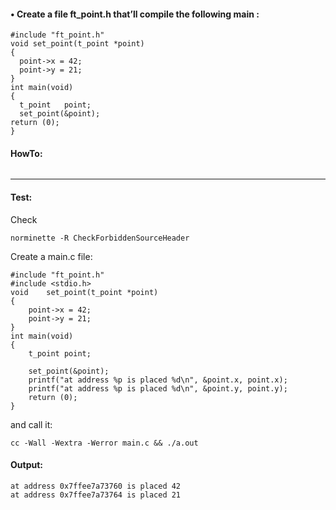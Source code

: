 #### • Create a file ft_point.h that’ll compile the following main :
```
#include "ft_point.h"
void set_point(t_point *point) 
{
  point->x = 42;
  point->y = 21;
}
int main(void) 
{
  t_point   point;
  set_point(&point);
return (0); 
}
```
#### HowTo:
```

```
--------  
#### Test:
Check
```
norminette -R CheckForbiddenSourceHeader 
```
Create a main.c file:
```
#include "ft_point.h"
#include <stdio.h>
void	set_point(t_point *point)
{
	point->x = 42;
	point->y = 21;
}
int	main(void)
{
	t_point	point;

	set_point(&point);
	printf("at address %p is placed %d\n", &point.x, point.x);
	printf("at address %p is placed %d\n", &point.y, point.y);
	return (0);
}
```
and call it:
```
cc -Wall -Wextra -Werror main.c && ./a.out
```
#### Output:
```
at address 0x7ffee7a73760 is placed 42
at address 0x7ffee7a73764 is placed 21
```